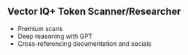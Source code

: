 ## Vector IQ+ Token Scanner/Researcher

- Premium scans
- Deep reasoning with GPT
- Cross-referencing documentation and socials
